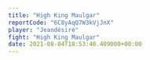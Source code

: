 ```yaml
---
title: "High King Maulgar"
reportCode: "6C8yAqQ7W3kVjJnX"
player: "Jeandésiré"
fight: "High King Maulgar"
date: 2021-08-04T18:53:40.409000+00:00
---
```

